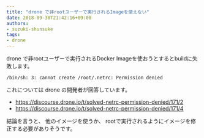 ```yaml
---
title: "drone で非rootユーザーで実行されるImageを使えない"
date: 2018-09-30T21:42:16+09:00
authors:
- suzuki-shunsuke
tags:
- drone
---
```


drone で非rootユーザーで実行されるDocker Imageを使おうとするとbuildに失敗します。

```
/bin/sh: 3: cannot create /root/.netrc: Permission denied
```

これについては drone の開発者が回答しています。

* https://discourse.drone.io/t/solved-netrc-permission-denied/171/2
* https://discourse.drone.io/t/solved-netrc-permission-denied/171/4

結論を言うと、
他のイメージを使うか、
rootで実行されるようにイメージを修正する必要がありそうです。

